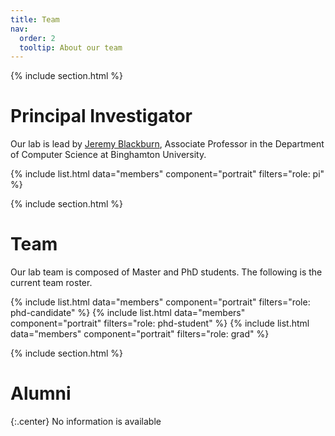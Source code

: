 ```yaml
---
title: Team
nav:
  order: 2
  tooltip: About our team
---
```


{% include section.html %}

# <i class="fas fa-user"></i>Principal Investigator

Our lab is lead by [Jeremy Blackburn](https://mrjimmyblack.com/jeremy.html), Associate Professor in the Department of Computer Science at Binghamton University.
<!-- Check out his official profile on [Binghamton University website](https://www.binghamton.edu/computer-science/people/profile.html?id=jblackbu). -->



{%
  include list.html
  data="members"
  component="portrait"
  filters="role: pi"
%}

{% include section.html %}

# <i class="fas fa-users"></i>Team

Our lab team is composed of Master and PhD students.
The following is the current team roster.


{%
  include list.html
  data="members"
  component="portrait"
  filters="role: phd-candidate"
%}
{%
  include list.html
  data="members"
  component="portrait"
  filters="role: phd-student"
%}
{%
  include list.html
  data="members"
  component="portrait"
  filters="role: grad"
%}

<!-- {:.center} -->

<!-- {% include section.html background="images/banner.jpg" dark=true%} -->

<!-- Lorem ipsum dolor sit amet, consectetur adipiscing elit, sed do eiusmod tempor incididunt ut labore et dolore magna aliqua. -->
<!-- Ut enim ad minim veniam, quis nostrud exercitation ullamco laboris nisi ut aliquip ex ea commodo consequat. -->

{% include section.html %}

# <i class="fas fa-graduation-cap"></i>Alumni

{:.center}
No information is available

<!-- #### Post Dogtoral Researcher -->

<!-- Lorem ipsum dolor sit amet, consectetur adipiscing elit, sed do eiusmod tempor incididunt ut labore et dolore magna aliqua. -->

<!-- - 3+ (dog) years experience managing bone portfolios -->
<!-- - Strong desire to learn tricks and go on walkies -->
<!-- - Aptitude to sit and stay -->

<!-- {% include link.html type="external" link="https://google.com/" text="Apply Now" icon="" style="button" %} -->
<!-- {:.center} -->

<!-- {% include section.html %} -->

<!-- ## Funding -->

<!-- Our work is made possible by funding from several organizations. -->
<!-- {:.center} -->

<!-- {%
  include gallery.html
  style="square"

  image1="images/photo.jpg"
  link1="https://nasa.gov/"
  tooltip1="Cool Foundation"

  image2="images/photo.jpg"
  link2="https://nasa.gov/"
  tooltip2="Cool Institute"

  image3="images/photo.jpg"
  link3="https://nasa.gov/"
  tooltip3="Cool Initiative"

  image4="images/photo.jpg"
  link4="https://nasa.gov/"
  tooltip4="Cool Foundation"

  image5="images/photo.jpg"
  link5="https://nasa.gov/"
  tooltip5="Cool Institute"

  image6="images/photo.jpg"
  link6="https://nasa.gov/"
  tooltip6="Cool Initiative"
%} -->
